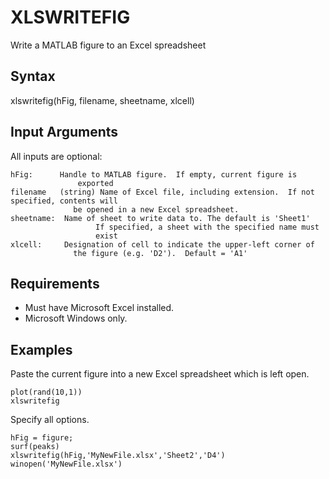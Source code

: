 # XLSWRITEFIG

Write a MATLAB figure to an Excel spreadsheet

## Syntax

xlswritefig(hFig, filename, sheetname, xlcell)

## Input Arguments

All inputs are optional:

    hFig:      Handle to MATLAB figure.  If empty, current figure is
                   exported
    filename   (string) Name of Excel file, including extension.  If not specified, contents will
                  be opened in a new Excel spreadsheet.
    sheetname:  Name of sheet to write data to. The default is 'Sheet1'
                       If specified, a sheet with the specified name must
                       exist
    xlcell:     Designation of cell to indicate the upper-left corner of
                  the figure (e.g. 'D2').  Default = 'A1'

## Requirements
- Must have Microsoft Excel installed.
- Microsoft Windows only.

## Examples
 
Paste the current figure into a new Excel spreadsheet which is left open.
``` 
plot(rand(10,1))
xlswritefig
```

Specify all options.  
```
hFig = figure;      
surf(peaks)
xlswritefig(hFig,'MyNewFile.xlsx','Sheet2','D4')
winopen('MyNewFile.xlsx') 
```
